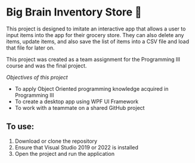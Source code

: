 # Big Brain Inventory Store :brain:

This project is designed to imitate an interactive app that allows a user to input items into the app for their grocery store. They can also delete any items, update items, and also save the list of items into a CSV file and load that file for later on. 

This project was created as a team assignment for the Programming III course and was the final project. 

*Objectives of this project*

- To apply Object Oriented programming knowledge acquired in Programming III
- To create a desktop app using WPF UI Framework
- To work with a teammate on a shared GitHub project


## To use:

1) Download or clone the repository
2) Ensure that Visual Studio 2019 or 2022 is installed
3) Open the project and run the application
